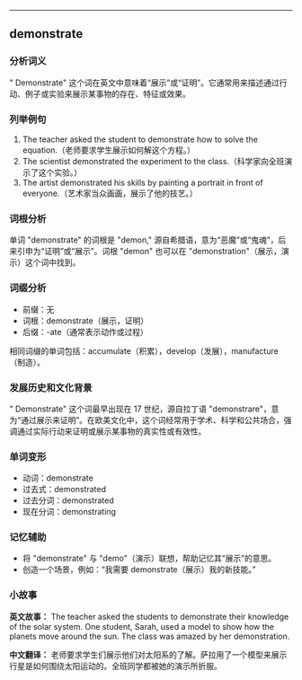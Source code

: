 
---------------
## demonstrate
### 分析词义
" Demonstrate" 这个词在英文中意味着“展示”或“证明”。它通常用来描述通过行动、例子或实验来展示某事物的存在、特征或效果。

### 列举例句
1. The teacher asked the student to demonstrate how to solve the equation.（老师要求学生展示如何解这个方程。）
2. The scientist demonstrated the experiment to the class.（科学家向全班演示了这个实验。）
3. The artist demonstrated his skills by painting a portrait in front of everyone.（艺术家当众画画，展示了他的技艺。）

### 词根分析
单词 "demonstrate" 的词根是 "demon," 源自希腊语，意为“恶魔”或“鬼魂”，后来引申为“证明”或“展示”。词根 "demon" 也可以在 "demonstration"（展示，演示）这个词中找到。

### 词缀分析
- 前缀：无
- 词根：demonstrate（展示，证明）
- 后缀：-ate（通常表示动作或过程）

相同词缀的单词包括：accumulate（积累），develop（发展），manufacture（制造）。

### 发展历史和文化背景
" Demonstrate" 这个词最早出现在 17 世纪，源自拉丁语 "demonstrare"，意为“通过展示来证明”。在欧美文化中，这个词经常用于学术、科学和公共场合，强调通过实际行动来证明或展示某事物的真实性或有效性。

### 单词变形
- 动词：demonstrate
- 过去式：demonstrated
- 过去分词：demonstrated
- 现在分词：demonstrating

### 记忆辅助
- 将 "demonstrate" 与 "demo"（演示）联想，帮助记忆其“展示”的意思。
- 创造一个场景，例如：“我需要 demonstrate（展示）我的新技能。”

### 小故事
**英文故事：**
The teacher asked the students to demonstrate their knowledge of the solar system. One student, Sarah, used a model to show how the planets move around the sun. The class was amazed by her demonstration.

**中文翻译：**
老师要求学生们展示他们对太阳系的了解。萨拉用了一个模型来展示行星是如何围绕太阳运动的。全班同学都被她的演示所折服。

